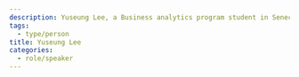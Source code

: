 ```yaml
---
description: Yuseung Lee, a Business analytics program student in Seneca college.
tags:
  - type/person
title: Yuseung Lee
categories:
  - role/speaker
---
```

